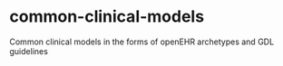 # common-clinical-models
Common clinical models in the forms of openEHR archetypes and GDL guidelines
